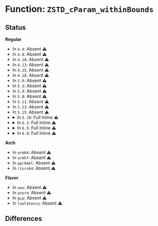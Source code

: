# Function: <code>ZSTD_cParam_withinBounds</code>

## Status
<b>Regular</b>
<ul>
<li>
In <code>4.4</code>: Absent ⚠️
</li>
<li>
In <code>4.8</code>: Absent ⚠️
</li>
<li>
In <code>4.10</code>: Absent ⚠️
</li>
<li>
In <code>4.13</code>: Absent ⚠️
</li>
<li>
In <code>4.15</code>: Absent ⚠️
</li>
<li>
In <code>4.18</code>: Absent ⚠️
</li>
<li>
In <code>5.0</code>: Absent ⚠️
</li>
<li>
In <code>5.3</code>: Absent ⚠️
</li>
<li>
In <code>5.4</code>: Absent ⚠️
</li>
<li>
In <code>5.8</code>: Absent ⚠️
</li>
<li>
In <code>5.11</code>: Absent ⚠️
</li>
<li>
In <code>5.13</code>: Absent ⚠️
</li>
<li>
In <code>5.15</code>: Absent ⚠️
</li>
<li>
<details>
<summary>In <code>5.19</code>: Full Inline ⚠️</summary>

**Collision:** Unique Static

**Inline:** Full

**Transformation:** False

**Instances:**

```
In lib/zstd/compress/zstd_compress.c (ffffffff817162b2)
Location: lib/zstd/compress/zstd_compress_internal.h:423
Inline: True
Inline callers:
  - lib/zstd/compress/zstd_compress.c:ZSTD_checkCParams
  - lib/zstd/compress/zstd_compress.c:ZSTD_checkCParams
  - lib/zstd/compress/zstd_compress.c:ZSTD_checkCParams
  - lib/zstd/compress/zstd_compress.c:ZSTD_checkCParams
  - lib/zstd/compress/zstd_compress.c:ZSTD_checkCParams
  - lib/zstd/compress/zstd_compress.c:ZSTD_checkCParams
  - lib/zstd/compress/zstd_compress.c:ZSTD_checkCParams
  - lib/zstd/compress/zstd_compress.c:ZSTD_CCtxParams_setParameter
  - lib/zstd/compress/zstd_compress.c:ZSTD_CCtxParams_setParameter
  - lib/zstd/compress/zstd_compress.c:ZSTD_CCtxParams_setParameter
  - lib/zstd/compress/zstd_compress.c:ZSTD_CCtxParams_setParameter
  - lib/zstd/compress/zstd_compress.c:ZSTD_CCtxParams_setParameter
  - lib/zstd/compress/zstd_compress.c:ZSTD_CCtxParams_setParameter
  - lib/zstd/compress/zstd_compress.c:ZSTD_CCtxParams_setParameter
  - lib/zstd/compress/zstd_compress.c:ZSTD_CCtxParams_setParameter
  - lib/zstd/compress/zstd_compress.c:ZSTD_CCtxParams_setParameter
  - lib/zstd/compress/zstd_compress.c:ZSTD_CCtxParams_setParameter
  - lib/zstd/compress/zstd_compress.c:ZSTD_CCtxParams_setParameter
  - lib/zstd/compress/zstd_compress.c:ZSTD_CCtxParams_setParameter
  - lib/zstd/compress/zstd_compress.c:ZSTD_CCtxParams_setParameter
  - lib/zstd/compress/zstd_compress.c:ZSTD_CCtxParams_setParameter
  - lib/zstd/compress/zstd_compress.c:ZSTD_CCtxParams_setParameter
  - lib/zstd/compress/zstd_compress.c:ZSTD_CCtxParams_setParameter
  - lib/zstd/compress/zstd_compress.c:ZSTD_CCtxParams_setParameter
  - lib/zstd/compress/zstd_compress.c:ZSTD_CCtxParams_setParameter
  - lib/zstd/compress/zstd_compress.c:ZSTD_CCtxParams_setParameter
  - lib/zstd/compress/zstd_compress.c:ZSTD_CCtxParams_setParameter
```
</details>
</li>
<li>
<details>
<summary>In <code>6.2</code>: Full Inline ⚠️</summary>

**Collision:** Unique Static

**Inline:** Full

**Transformation:** False

**Instances:**

```
In lib/zstd/compress/zstd_compress.c (ffffffff8180a2e2)
Location: lib/zstd/compress/zstd_compress_internal.h:491
Inline: True
Inline callers:
  - lib/zstd/compress/zstd_compress.c:ZSTD_checkCParams
  - lib/zstd/compress/zstd_compress.c:ZSTD_checkCParams
  - lib/zstd/compress/zstd_compress.c:ZSTD_checkCParams
  - lib/zstd/compress/zstd_compress.c:ZSTD_checkCParams
  - lib/zstd/compress/zstd_compress.c:ZSTD_checkCParams
  - lib/zstd/compress/zstd_compress.c:ZSTD_checkCParams
  - lib/zstd/compress/zstd_compress.c:ZSTD_checkCParams
  - lib/zstd/compress/zstd_compress.c:ZSTD_CCtxParams_setParameter
  - lib/zstd/compress/zstd_compress.c:ZSTD_CCtxParams_setParameter
  - lib/zstd/compress/zstd_compress.c:ZSTD_CCtxParams_setParameter
  - lib/zstd/compress/zstd_compress.c:ZSTD_CCtxParams_setParameter
  - lib/zstd/compress/zstd_compress.c:ZSTD_CCtxParams_setParameter
  - lib/zstd/compress/zstd_compress.c:ZSTD_CCtxParams_setParameter
  - lib/zstd/compress/zstd_compress.c:ZSTD_CCtxParams_setParameter
  - lib/zstd/compress/zstd_compress.c:ZSTD_CCtxParams_setParameter
  - lib/zstd/compress/zstd_compress.c:ZSTD_CCtxParams_setParameter
  - lib/zstd/compress/zstd_compress.c:ZSTD_CCtxParams_setParameter
  - lib/zstd/compress/zstd_compress.c:ZSTD_CCtxParams_setParameter
  - lib/zstd/compress/zstd_compress.c:ZSTD_CCtxParams_setParameter
  - lib/zstd/compress/zstd_compress.c:ZSTD_CCtxParams_setParameter
  - lib/zstd/compress/zstd_compress.c:ZSTD_CCtxParams_setParameter
  - lib/zstd/compress/zstd_compress.c:ZSTD_CCtxParams_setParameter
  - lib/zstd/compress/zstd_compress.c:ZSTD_CCtxParams_setParameter
  - lib/zstd/compress/zstd_compress.c:ZSTD_CCtxParams_setParameter
  - lib/zstd/compress/zstd_compress.c:ZSTD_CCtxParams_setParameter
  - lib/zstd/compress/zstd_compress.c:ZSTD_CCtxParams_setParameter
  - lib/zstd/compress/zstd_compress.c:ZSTD_CCtxParams_setParameter
  - lib/zstd/compress/zstd_compress.c:ZSTD_CCtxParams_setParameter
  - lib/zstd/compress/zstd_compress.c:ZSTD_CCtxParams_setParameter
  - lib/zstd/compress/zstd_compress.c:ZSTD_CCtxParams_setParameter
```
</details>
</li>
<li>
<details>
<summary>In <code>6.5</code>: Full Inline ⚠️</summary>

**Collision:** Unique Static

**Inline:** Full

**Transformation:** False

**Instances:**

```
In lib/zstd/compress/zstd_compress.c (ffffffff8184ad92)
Location: lib/zstd/compress/zstd_compress_internal.h:491
Inline: True
Inline callers:
  - lib/zstd/compress/zstd_compress.c:ZSTD_checkCParams
  - lib/zstd/compress/zstd_compress.c:ZSTD_checkCParams
  - lib/zstd/compress/zstd_compress.c:ZSTD_checkCParams
  - lib/zstd/compress/zstd_compress.c:ZSTD_checkCParams
  - lib/zstd/compress/zstd_compress.c:ZSTD_checkCParams
  - lib/zstd/compress/zstd_compress.c:ZSTD_checkCParams
  - lib/zstd/compress/zstd_compress.c:ZSTD_checkCParams
  - lib/zstd/compress/zstd_compress.c:ZSTD_CCtxParams_setParameter
  - lib/zstd/compress/zstd_compress.c:ZSTD_CCtxParams_setParameter
  - lib/zstd/compress/zstd_compress.c:ZSTD_CCtxParams_setParameter
  - lib/zstd/compress/zstd_compress.c:ZSTD_CCtxParams_setParameter
  - lib/zstd/compress/zstd_compress.c:ZSTD_CCtxParams_setParameter
  - lib/zstd/compress/zstd_compress.c:ZSTD_CCtxParams_setParameter
  - lib/zstd/compress/zstd_compress.c:ZSTD_CCtxParams_setParameter
  - lib/zstd/compress/zstd_compress.c:ZSTD_CCtxParams_setParameter
  - lib/zstd/compress/zstd_compress.c:ZSTD_CCtxParams_setParameter
  - lib/zstd/compress/zstd_compress.c:ZSTD_CCtxParams_setParameter
  - lib/zstd/compress/zstd_compress.c:ZSTD_CCtxParams_setParameter
  - lib/zstd/compress/zstd_compress.c:ZSTD_CCtxParams_setParameter
  - lib/zstd/compress/zstd_compress.c:ZSTD_CCtxParams_setParameter
  - lib/zstd/compress/zstd_compress.c:ZSTD_CCtxParams_setParameter
  - lib/zstd/compress/zstd_compress.c:ZSTD_CCtxParams_setParameter
  - lib/zstd/compress/zstd_compress.c:ZSTD_CCtxParams_setParameter
  - lib/zstd/compress/zstd_compress.c:ZSTD_CCtxParams_setParameter
  - lib/zstd/compress/zstd_compress.c:ZSTD_CCtxParams_setParameter
  - lib/zstd/compress/zstd_compress.c:ZSTD_CCtxParams_setParameter
  - lib/zstd/compress/zstd_compress.c:ZSTD_CCtxParams_setParameter
  - lib/zstd/compress/zstd_compress.c:ZSTD_CCtxParams_setParameter
  - lib/zstd/compress/zstd_compress.c:ZSTD_CCtxParams_setParameter
  - lib/zstd/compress/zstd_compress.c:ZSTD_CCtxParams_setParameter
```
</details>
</li>
<li>
<details>
<summary>In <code>6.8</code>: Full Inline ⚠️</summary>

**Collision:** Unique Static

**Inline:** Full

**Transformation:** False

**Instances:**

```
In lib/zstd/compress/zstd_compress.c (ffffffff8189c952)
Location: lib/zstd/compress/zstd_compress_internal.h:491
Inline: True
Inline callers:
  - lib/zstd/compress/zstd_compress.c:ZSTD_checkCParams
  - lib/zstd/compress/zstd_compress.c:ZSTD_checkCParams
  - lib/zstd/compress/zstd_compress.c:ZSTD_checkCParams
  - lib/zstd/compress/zstd_compress.c:ZSTD_checkCParams
  - lib/zstd/compress/zstd_compress.c:ZSTD_checkCParams
  - lib/zstd/compress/zstd_compress.c:ZSTD_checkCParams
  - lib/zstd/compress/zstd_compress.c:ZSTD_checkCParams
  - lib/zstd/compress/zstd_compress.c:ZSTD_CCtxParams_setParameter
  - lib/zstd/compress/zstd_compress.c:ZSTD_CCtxParams_setParameter
  - lib/zstd/compress/zstd_compress.c:ZSTD_CCtxParams_setParameter
  - lib/zstd/compress/zstd_compress.c:ZSTD_CCtxParams_setParameter
  - lib/zstd/compress/zstd_compress.c:ZSTD_CCtxParams_setParameter
  - lib/zstd/compress/zstd_compress.c:ZSTD_CCtxParams_setParameter
  - lib/zstd/compress/zstd_compress.c:ZSTD_CCtxParams_setParameter
  - lib/zstd/compress/zstd_compress.c:ZSTD_CCtxParams_setParameter
  - lib/zstd/compress/zstd_compress.c:ZSTD_CCtxParams_setParameter
  - lib/zstd/compress/zstd_compress.c:ZSTD_CCtxParams_setParameter
  - lib/zstd/compress/zstd_compress.c:ZSTD_CCtxParams_setParameter
  - lib/zstd/compress/zstd_compress.c:ZSTD_CCtxParams_setParameter
  - lib/zstd/compress/zstd_compress.c:ZSTD_CCtxParams_setParameter
  - lib/zstd/compress/zstd_compress.c:ZSTD_CCtxParams_setParameter
  - lib/zstd/compress/zstd_compress.c:ZSTD_CCtxParams_setParameter
  - lib/zstd/compress/zstd_compress.c:ZSTD_CCtxParams_setParameter
  - lib/zstd/compress/zstd_compress.c:ZSTD_CCtxParams_setParameter
  - lib/zstd/compress/zstd_compress.c:ZSTD_CCtxParams_setParameter
  - lib/zstd/compress/zstd_compress.c:ZSTD_CCtxParams_setParameter
  - lib/zstd/compress/zstd_compress.c:ZSTD_CCtxParams_setParameter
  - lib/zstd/compress/zstd_compress.c:ZSTD_CCtxParams_setParameter
  - lib/zstd/compress/zstd_compress.c:ZSTD_CCtxParams_setParameter
  - lib/zstd/compress/zstd_compress.c:ZSTD_CCtxParams_setParameter
```
</details>
</li>
</ul>
<b>Arch</b>
<ul>
<li>
In <code>arm64</code>: Absent ⚠️
</li>
<li>
In <code>armhf</code>: Absent ⚠️
</li>
<li>
In <code>ppc64el</code>: Absent ⚠️
</li>
<li>
In <code>riscv64</code>: Absent ⚠️
</li>
</ul>
<b>Flavor</b>
<ul>
<li>
In <code>aws</code>: Absent ⚠️
</li>
<li>
In <code>azure</code>: Absent ⚠️
</li>
<li>
In <code>gcp</code>: Absent ⚠️
</li>
<li>
In <code>lowlatency</code>: Absent ⚠️
</li>
</ul>

## Differences
